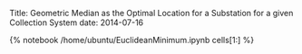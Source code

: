 Title: Geometric Median as the Optimal Location for a Substation for a given Collection System
date: 2014-07-16

{% notebook /home/ubuntu/EuclideanMinimum.ipynb cells[1:] %}